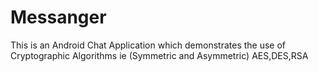 # Messanger
This is an Android Chat Application which demonstrates the use of Cryptographic Algorithms ie (Symmetric and Asymmetric)
AES,DES,RSA 

